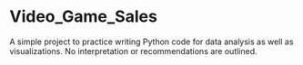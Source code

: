 # Video_Game_Sales

A simple project to practice writing Python code for data analysis as well as visualizations. No interpretation or recommendations are outlined. 
